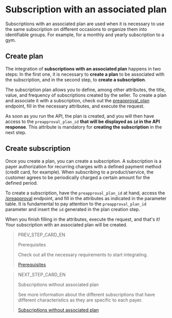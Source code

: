 # Subscription with an associated plan

Subscriptions with an associated plan are used when it is necessary to use the same subscription on different occasions to organize them into identifiable groups. For example, for a monthly and yearly subscription to a gym.

## Create plan 

The integration of **subscriptions with an associated plan** happens in two steps: In the first one, it is necessary to **create a plan** to be associated with the subscription, and in the second step, to **create a subscription**.

The subscription plan allows you to define, among other attributes, the title, value, and frequency of subscriptions created by the seller. To create a plan and associate it with a subscription, check out the [preapproval_plan](/developers/en/reference/subscriptions/_preapproval_plan/post) endpoint, fill in the necessary attributes, and execute the request.

As soon as you run the API, the plan is created, and you will then have access to the `preapproval_plan_id` **that will be displayed as  `id` in the API response**. This attribute is mandatory for **creating the subscription** in the next step.

## Create subscription

Once you create a plan, you can create a subscription. A subscription is a payer authorization for recurring charges with a defined payment method (credit card, for example). When subscribing to a product/service, the customer agrees to be periodically charged a certain amount for the defined period.

To create a subscription, have the `preapproval_plan_id` at hand, access the [/preapproval](/developers/en/reference/subscriptions/_preapproval/post) endpoint, and fill in the attributes as indicated in the parameter table. It is fundamental to pay attention to the `preapproval_plan_id` parameter and insert the `id` generated in the plan creation step.

When you finish filling in the attributes, execute the request, and that's it! Your subscription with an associated plan will be created.

> PREV_STEP_CARD_EN
>
> Prerequisites
>
> Check out all the necessary requirements to start integrating.
>
> [Prerequisites](/developers/en/docs/subscriptions/requirements)

> NEXT_STEP_CARD_EN
>
> Subscriptions without associated plan
>
> See more information about the different subscriptions that have different characteristics as they are specific to each payer.
>
> [Subscriptions without associated plan](/developers/en/docs/subscriptions/integration-configuration/subscription-no-associated-plan)